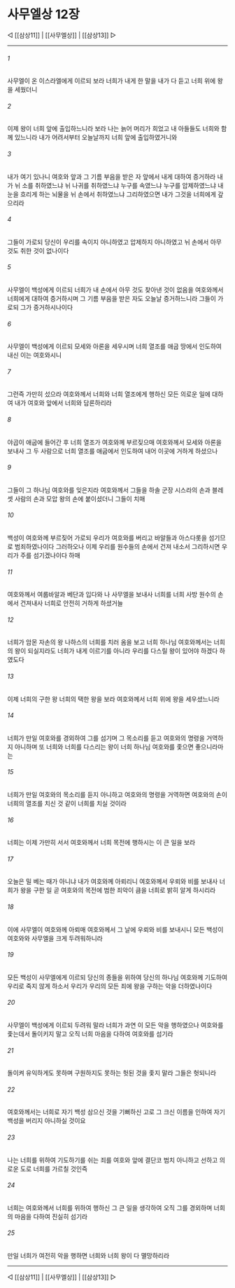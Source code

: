 # 사무엘상 12장

◁ [[삼상11]] | [[사무엘상]] | [[삼상13]] ▷
***

###### 1
사무엘이 온 이스라엘에게 이르되 보라 너희가 내게 한 말을 내가 다 듣고 너희 위에 왕을 세웠더니

###### 2
이제 왕이 너희 앞에 출입하느니라 보라 나는 늙어 머리가 희었고 내 아들들도 너희와 함께 있느니라 내가 어려서부터 오늘날까지 너희 앞에 출입하였거니와

###### 3
내가 여기 있나니 여호와 앞과 그 기름 부음을 받은 자 앞에서 내게 대하여 증거하라 내가 뉘 소를 취하였느냐 뉘 나귀를 취하였느냐 누구를 속였느냐 누구를 압제하였느냐 내 눈을 흐리게 하는 뇌물을 뉘 손에서 취하였느냐 그리하였으면 내가 그것을 너희에게 갚으리라

###### 4
그들이 가로되 당신이 우리를 속이지 아니하였고 압제하지 아니하였고 뉘 손에서 아무 것도 취한 것이 없나이다

###### 5
사무엘이 백성에게 이르되 너희가 내 손에서 아무 것도 찾아낸 것이 없음을 여호와께서 너희에게 대하여 증거하시며 그 기름 부음을 받은 자도 오늘날 증거하느니라 그들이 가로되 그가 증거하시나이다

###### 6
사무엘이 백성에게 이르되 모세와 아론을 세우시며 너희 열조를 애굽 땅에서 인도하여 내신 이는 여호와시니

###### 7
그런즉 가만히 섰으라 여호와께서 너희와 너희 열조에게 행하신 모든 의로운 일에 대하여 내가 여호와 앞에서 너희와 담론하리라

###### 8
야곱이 애굽에 들어간 후 너희 열조가 여호와께 부르짖으매 여호와께서 모세와 아론을 보내사 그 두 사람으로 너희 열조를 애굽에서 인도하여 내어 이곳에 거하게 하셨으나

###### 9
그들이 그 하나님 여호와를 잊은지라 여호와께서 그들을 하솔 군장 시스라의 손과 블레셋 사람의 손과 모압 왕의 손에 붙이셨더니 그들이 치매

###### 10
백성이 여호와께 부르짖어 가로되 우리가 여호와를 버리고 바알들과 아스다롯을 섬기므로 범죄하였나이다 그러하오나 이제 우리를 원수들의 손에서 건져 내소서 그리하시면 우리가 주를 섬기겠나이다 하매

###### 11
여호와께서 여룹바알과 베단과 입다와 나 사무엘을 보내사 너희를 너희 사방 원수의 손에서 건져내사 너희로 안전히 거하게 하셨거늘

###### 12
너희가 암몬 자손의 왕 나하스의 너희를 치러 옴을 보고 너희 하나님 여호와께서는 너희의 왕이 되실지라도 너희가 내게 이르기를 아니라 우리를 다스릴 왕이 있어야 하겠다 하였도다

###### 13
이제 너희의 구한 왕 너희의 택한 왕을 보라 여호와께서 너희 위에 왕을 세우셨느니라

###### 14
너희가 만일 여호와를 경외하여 그를 섬기며 그 목소리를 듣고 여호와의 명령을 거역하지 아니하며 또 너희와 너희를 다스리는 왕이 너희 하나님 여호와를 좇으면 좋으니라마는

###### 15
너희가 만일 여호와의 목소리를 듣지 아니하고 여호와의 명령을 거역하면 여호와의 손이 너희의 열조를 치신 것 같이 너희를 치실 것이라

###### 16
너희는 이제 가만히 서서 여호와께서 너희 목전에 행하시는 이 큰 일을 보라

###### 17
오늘은 밀 베는 때가 아니냐 내가 여호와께 아뢰리니 여호와께서 우뢰와 비를 보내사 너희가 왕을 구한 일 곧 여호와의 목전에 범한 죄악이 큼을 너희로 밝히 알게 하시리라

###### 18
이에 사무엘이 여호와께 아뢰매 여호와께서 그 날에 우뢰와 비를 보내시니 모든 백성이 여호와와 사무엘을 크게 두려워하니라

###### 19
모든 백성이 사무엘에게 이르되 당신의 종들을 위하여 당신의 하나님 여호와께 기도하여 우리로 죽지 않게 하소서 우리가 우리의 모든 죄에 왕을 구하는 악을 더하였나이다

###### 20
사무엘이 백성에게 이르되 두려워 말라 너희가 과연 이 모든 악을 행하였으나 여호와를 좇는데서 돌이키지 말고 오직 너희 마음을 다하여 여호와를 섬기라

###### 21
돌이켜 유익하게도 못하며 구원하지도 못하는 헛된 것을 좇지 말라 그들은 헛되니라

###### 22
여호와께서는 너희로 자기 백성 삼으신 것을 기뻐하신 고로 그 크신 이름을 인하여 자기 백성을 버리지 아니하실 것이요

###### 23
나는 너희를 위하여 기도하기를 쉬는 죄를 여호와 앞에 결단코 범치 아니하고 선하고 의로운 도로 너희를 가르칠 것인즉

###### 24
너희는 여호와께서 너희를 위하여 행하신 그 큰 일을 생각하여 오직 그를 경외하며 너희의 마음을 다하여 진실히 섬기라

###### 25
만일 너희가 여전히 악을 행하면 너희와 너희 왕이 다 멸망하리라

***
◁ [[삼상11]] | [[사무엘상]] | [[삼상13]] ▷